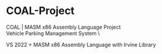 # COAL-Project
 COAL | MASM x86 Assembly Language Project \
Vehicle Parking Management System \

VS 2022 + MASM x86 Assembly Language with Irvine Library
